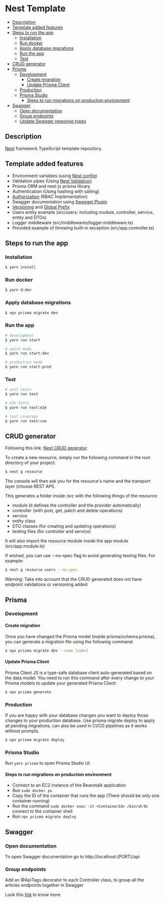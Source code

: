 # Nest Template

- [Description](#description)
- [Template added features](#template-added-features)
- [Steps to run the app](#steps-to-run-the-app)
  - [Installation](#installation)
  - [Run docker](#run-docker)
  - [Apply database migrations](#apply-database-migrations)
  - [Run the app](#run-the-app)
  - [Test](#test)
- [CRUD generator](#crud-generator)
- [Prisma](#prisma)
  - [Development](#development)
    - [Create migration](#create-migration)
    - [Update Prisma Client](#update-prisma-client)
  - [Production](#production)
  - [Prisma Studio](#prisma-studio)
    - [Steps to run migrations on production environment](#steps-to-run-migrations-on-production-environment)
- [Swagger](#swagger)
  - [Open documentation](#open-documentation)
  - [Group endpoints](#group-endpoints)
  - [Update Swagger response types](#update-swagger-response-types)

## Description

[Nest](https://github.com/nestjs/nest) framework TypeScript template repository.

## Template added features

- Environment variables (using [Nest config](https://docs.nestjs.com/techniques/configuration#configuration))
- Validation pipes (Using [Nest Validation](https://docs.nestjs.com/techniques/validation))
- Prisma ORM and nest-js prisma library
- Authentication (Using hashing with salting)
- [Authorization](https://docs.nestjs.com/security/authorization#authorization) (RBAC Implementation)
- Swagger documentation using [Swagger Plugin](https://docs.nestjs.com/openapi/cli-plugin#cli-plugin)
- [Versioning](https://docs.nestjs.com/techniques/versioning#usage) and [Global Prefix](https://docs.nestjs.com/faq/global-prefix)
- Users entity example (src/users: including module, controller, service, entity and DTOs)
- Logger middleware (src/middlewares/logger.middleware.ts)
- Provided example of throwing built-in exception (src/app.controller.ts)

## Steps to run the app

### Installation

```bash
$ yarn install
```

### Run docker

```bash
$ yarn d:dev
```

### Apply database migrations

```bash
$ npx prisma migrate dev
```

### Run the app

```bash
# development
$ yarn run start

# watch mode
$ yarn run start:dev

# production mode
$ yarn run start:prod
```

### Test

```bash
# unit tests
$ yarn run test

# e2e tests
$ yarn run test:e2e

# test coverage
$ yarn run test:cov
```

## CRUD generator

Following this link: [Nest CRUD generator](https://docs.nestjs.com/recipes/crud-generator)

To create a new resource, simply run the following command in the root directory of your project:

```bash
$ nest g resource
```

The console will then ask you for the resource's name and the transport layer (choose REST API).

This generates a folder inside /src with the following things of the resource:

- module (it defines the controller and the provider automatically)
- controller (with post, get, patch and delete operations)
- service
- entity class
- DTO classes (for creating and updating operations)
- testing files (for controller and service)

It will also import the resource module inside the app module (src/app.module.ts)

If wished, you can use --no-spec flag to avoid generating testing files. For example:

```bash
$ nest g resource users --no-spec
```

Warning: Take into account that the CRUD generated does not have endpoint validations or versioning added

## Prisma

### Development

#### Create migration

Once you have changed the Prisma model (inside prisma/schema.prisma), you can generate a migration file using the following command:

```bash
$ npx prisma migrate dev --name [name]
```

#### Update Prisma Client

Prisma Client JS is a type-safe database client auto-generated based on the data model.
You need to run this command after every change to your Prisma models to update your generated Prisma Client:

```bash
$ npx prisma generate
```

### Production

If you are happy with your database changes you want to deploy those changes to your production database. Use prisma migrate deploy to apply all pending migrations, can also be used in CI/CD pipelines as it works without prompts.

```bash
$ npx prisma migrate deploy
```

### Prisma Studio

Run `yarn prisma` to open Prisma Studio UI.

#### Steps to run migrations on production environment

- Connect to an EC2 instance of the Beanstalk application
- Run `sudo docker ps`
- Copy the ID of the container that runs the app (There should be only one container running)
- Run the command `sudo docker exec -it <ContainerId> /bin/sh` to connect to the container shell
- Run `npx prisma migrate deploy`

## Swagger

### Open documentation

To open Swagger documentation go to http://localhost:{PORT}/api

### Group endpoints

Add an @ApiTags decorator to each Controller class, to group all the articles endpoints together in Swagger

Look this [link](https://www.prisma.io/blog/nestjs-prisma-rest-api-7D056s1BmOL0#group-endpoints-together-in-swagger) to know more
